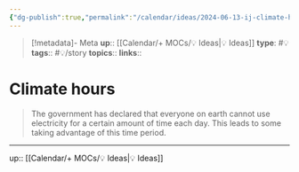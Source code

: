 ```yaml
---
{"dg-publish":true,"permalink":"/calendar/ideas/2024-06-13-ij-climate-hours/","title":"Climate hours"}
---
```


> [!metadata]- Meta
> **up**:: [[Calendar/+ MOCs/💡 Ideas\|💡 Ideas]]
> **type**: #💡
> **tags**:: #💡/story
> **topics**:: 
> **links**::

# Climate hours

> The government has declared that everyone on earth cannot use electricity for a certain amount of time each day. This leads to some taking advantage of this time period.



---
up:: [[Calendar/+ MOCs/💡 Ideas\|💡 Ideas]]

